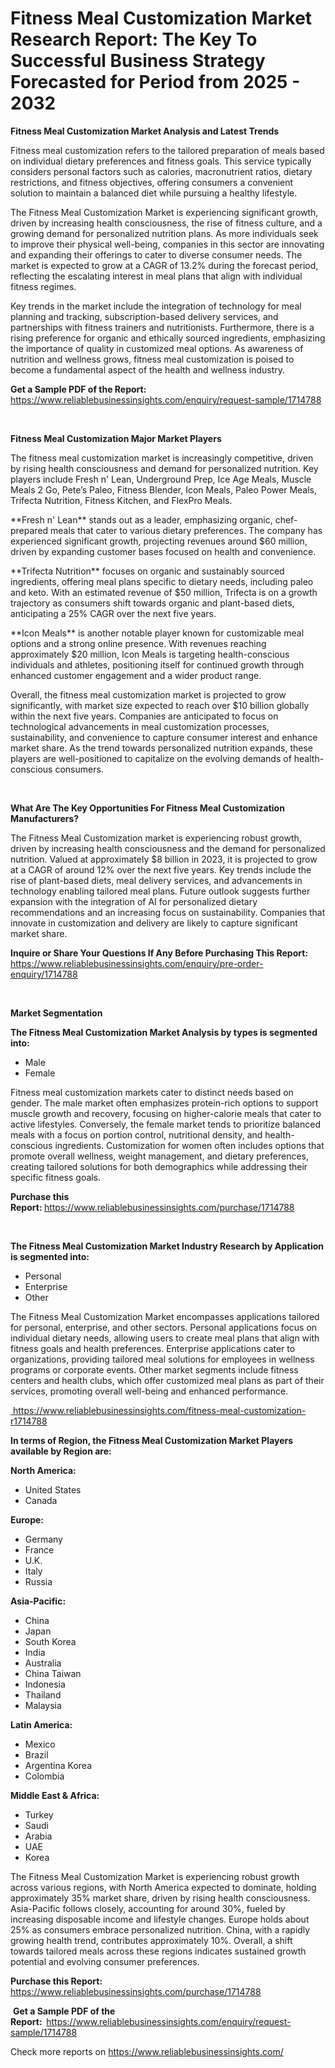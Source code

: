 <p><h1>Fitness Meal Customization Market Research Report: The Key To Successful Business Strategy Forecasted for Period from 2025 - 2032</h1></p><p><strong>Fitness Meal Customization Market Analysis and Latest Trends</strong></p>
<p><p>Fitness meal customization refers to the tailored preparation of meals based on individual dietary preferences and fitness goals. This service typically considers personal factors such as calories, macronutrient ratios, dietary restrictions, and fitness objectives, offering consumers a convenient solution to maintain a balanced diet while pursuing a healthy lifestyle.</p><p>The Fitness Meal Customization Market is experiencing significant growth, driven by increasing health consciousness, the rise of fitness culture, and a growing demand for personalized nutrition plans. As more individuals seek to improve their physical well-being, companies in this sector are innovating and expanding their offerings to cater to diverse consumer needs. The market is expected to grow at a CAGR of 13.2% during the forecast period, reflecting the escalating interest in meal plans that align with individual fitness regimes.</p><p>Key trends in the market include the integration of technology for meal planning and tracking, subscription-based delivery services, and partnerships with fitness trainers and nutritionists. Furthermore, there is a rising preference for organic and ethically sourced ingredients, emphasizing the importance of quality in customized meal options. As awareness of nutrition and wellness grows, fitness meal customization is poised to become a fundamental aspect of the health and wellness industry.</p></p>
<p><strong>Get a Sample PDF of the Report:&nbsp;</strong> <a href="https://www.reliablebusinessinsights.com/enquiry/request-sample/1714788?utm_campaign=1837&utm_medium=2&utm_source=Github&utm_content=ia&utm_term=11012025&utm_id=fitness-meal-customization">https://www.reliablebusinessinsights.com/enquiry/request-sample/1714788</a></p>
<p>&nbsp;</p>
<p><strong>Fitness Meal Customization Major Market Players</strong></p>
<p><p>The fitness meal customization market is increasingly competitive, driven by rising health consciousness and demand for personalized nutrition. Key players include Fresh n' Lean, Underground Prep, Ice Age Meals, Muscle Meals 2 Go, Pete’s Paleo, Fitness Blender, Icon Meals, Paleo Power Meals, Trifecta Nutrition, Fitness Kitchen, and FlexPro Meals.</p><p>**Fresh n' Lean** stands out as a leader, emphasizing organic, chef-prepared meals that cater to various dietary preferences. The company has experienced significant growth, projecting revenues around $60 million, driven by expanding customer bases focused on health and convenience. </p><p>**Trifecta Nutrition** focuses on organic and sustainably sourced ingredients, offering meal plans specific to dietary needs, including paleo and keto. With an estimated revenue of $50 million, Trifecta is on a growth trajectory as consumers shift towards organic and plant-based diets, anticipating a 25% CAGR over the next five years.</p><p>**Icon Meals** is another notable player known for customizable meal options and a strong online presence. With revenues reaching approximately $20 million, Icon Meals is targeting health-conscious individuals and athletes, positioning itself for continued growth through enhanced customer engagement and a wider product range.</p><p>Overall, the fitness meal customization market is projected to grow significantly, with market size expected to reach over $10 billion globally within the next five years. Companies are anticipated to focus on technological advancements in meal customization processes, sustainability, and convenience to capture consumer interest and enhance market share. As the trend towards personalized nutrition expands, these players are well-positioned to capitalize on the evolving demands of health-conscious consumers.</p></p>
<p>&nbsp;</p>
<p><strong>What Are The Key Opportunities For Fitness Meal Customization Manufacturers?</strong></p>
<p><p>The Fitness Meal Customization market is experiencing robust growth, driven by increasing health consciousness and the demand for personalized nutrition. Valued at approximately $8 billion in 2023, it is projected to grow at a CAGR of around 12% over the next five years. Key trends include the rise of plant-based diets, meal delivery services, and advancements in technology enabling tailored meal plans. Future outlook suggests further expansion with the integration of AI for personalized dietary recommendations and an increasing focus on sustainability. Companies that innovate in customization and delivery are likely to capture significant market share.</p></p>
<p><strong>Inquire or Share Your Questions If Any Before Purchasing This Report:</strong> <a href="https://www.reliablebusinessinsights.com/enquiry/pre-order-enquiry/1714788?utm_campaign=1837&utm_medium=2&utm_source=Github&utm_content=ia&utm_term=11012025&utm_id=fitness-meal-customization">https://www.reliablebusinessinsights.com/enquiry/pre-order-enquiry/1714788</a></p>
<p>&nbsp;</p>
<p><strong>Market Segmentation</strong></p>
<p><strong>The Fitness Meal Customization Market Analysis by types is segmented into:</strong></p>
<p><ul><li>Male</li><li>Female</li></ul></p>
<p><p>Fitness meal customization markets cater to distinct needs based on gender. The male market often emphasizes protein-rich options to support muscle growth and recovery, focusing on higher-calorie meals that cater to active lifestyles. Conversely, the female market tends to prioritize balanced meals with a focus on portion control, nutritional density, and health-conscious ingredients. Customization for women often includes options that promote overall wellness, weight management, and dietary preferences, creating tailored solutions for both demographics while addressing their specific fitness goals.</p></p>
<p><strong>Purchase this Report:&nbsp;</strong><a href="https://www.reliablebusinessinsights.com/purchase/1714788?utm_campaign=1837&utm_medium=2&utm_source=Github&utm_content=ia&utm_term=11012025&utm_id=fitness-meal-customization">https://www.reliablebusinessinsights.com/purchase/1714788</a></p>
<p>&nbsp;</p>
<p><strong>The Fitness Meal Customization Market Industry Research by Application is segmented into:</strong></p>
<p><ul><li>Personal</li><li>Enterprise</li><li>Other</li></ul></p>
<p><p>The Fitness Meal Customization Market encompasses applications tailored for personal, enterprise, and other sectors. Personal applications focus on individual dietary needs, allowing users to create meal plans that align with fitness goals and health preferences. Enterprise applications cater to organizations, providing tailored meal solutions for employees in wellness programs or corporate events. Other market segments include fitness centers and health clubs, which offer customized meal plans as part of their services, promoting overall well-being and enhanced performance.</p></p>
<p><a href="https://www.reliablebusinessinsights.com/fitness-meal-customization-r1714788?utm_campaign=1837&utm_medium=2&utm_source=Github&utm_content=ia&utm_term=11012025&utm_id=fitness-meal-customization">&nbsp;https://www.reliablebusinessinsights.com/fitness-meal-customization-r1714788</a></p>
<p><strong>In terms of Region, the Fitness Meal Customization Market Players available by Region are:</strong></p>
<p>
    <p> <strong> North America: </strong>
        <ul>
            <li>United States</li>
            <li>Canada</li>
        </ul>
        </p> 
    <p> <strong> Europe: </strong>
        <ul>
            <li>Germany</li>
            <li>France</li>
            <li>U.K.</li>
            <li>Italy</li>
            <li>Russia</li>
        </ul>
        </p> 
    <p> <strong> Asia-Pacific: </strong>
        <ul>
            <li>China</li>
            <li>Japan</li>
            <li>South Korea</li>
            <li>India</li>
            <li>Australia</li>
            <li>China Taiwan</li>
            <li>Indonesia</li>
            <li>Thailand</li>
            <li>Malaysia</li>
        </ul>
        </p> 
    <p> <strong> Latin America: </strong>
        <ul>
            <li>Mexico</li>
            <li>Brazil</li>
            <li>Argentina Korea</li>
            <li>Colombia</li>
        </ul>
        </p> 
    <p> <strong> Middle East & Africa: </strong>
        <ul>
            <li>Turkey</li>
            <li>Saudi</li>
            <li>Arabia</li>
            <li>UAE</li>
            <li>Korea</li>
        </ul>
    </p>
    </p>
<p><p>The Fitness Meal Customization Market is experiencing robust growth across various regions, with North America expected to dominate, holding approximately 35% market share, driven by rising health consciousness. Asia-Pacific follows closely, accounting for around 30%, fueled by increasing disposable income and lifestyle changes. Europe holds about 25% as consumers embrace personalized nutrition. China, with a rapidly growing health trend, contributes approximately 10%. Overall, a shift towards tailored meals across these regions indicates sustained growth potential and evolving consumer preferences.</p></p>
<p><strong>Purchase this Report: </strong><a href="https://www.reliablebusinessinsights.com/purchase/1714788?utm_campaign=1837&utm_medium=2&utm_source=Github&utm_content=ia&utm_term=11012025&utm_id=fitness-meal-customization">https://www.reliablebusinessinsights.com/purchase/1714788</a></p>
<p>&nbsp;<strong>Get a Sample PDF of the Report:&nbsp;&nbsp;</strong><a href="https://www.reliablebusinessinsights.com/enquiry/request-sample/1714788?utm_campaign=1837&utm_medium=2&utm_source=Github&utm_content=ia&utm_term=11012025&utm_id=fitness-meal-customization">https://www.reliablebusinessinsights.com/enquiry/request-sample/1714788</a></p>
<p><strong></strong></p>
<p>Check more reports on <a href="https://www.reliablebusinessinsights.com/?utm_campaign=1837&utm_medium=2&utm_source=Github&utm_content=ia&utm_term=11012025&utm_id=fitness-meal-customization">https://www.reliablebusinessinsights.com/</a></p>